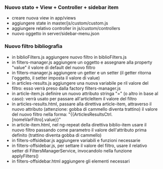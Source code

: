 ### Nuovo stato + View + Controller + sidebar item

- creare nuova view in app/views
- aggiungere state in master/js/custom/custom.js
- aggiungere relativo controller in js/custom/controllers
- nuovo oggetto in server/sidebar-menu.json

### Nuovo filtro bibliografia ###

- in biblioFilters.js aggiungere nuovo filtro in biblioFilters.js
- in filters-manager.js aggiungere un oggetto e assegnare alla property "value" il valore di default del nuovo filtro
- in filters-manager.js aggiungere un getter e un setter (il getter ritorna l'oggetto, il setter imposta il valore di value)
- in articles-results.js aggiungere una nuova variabile pe ril valore del filtro: esso verrà preso dalla factory filters-manager.js
- in article-item.js definire un nuovo attributo stringa "=" (o altro in base al caso): verrà usato per passare all'articleItem il valore del filtro
- in articles-results.html, passare alla direttiva article-item, attraverso il nuovo attributo (attenzione: gobba di cammello diventa trattino) il valore del nuovo filtro nella forma: "{{ArticlesResultsCtrl.[nomeVarFiltro].value}}"
- in article-item.html, nel ng-repeat della direttiva biblio-item usare il nuovo filtro passando come parametro il valore dell'attributo prima definito (trattino diventa gobba di cammello)
- in filters-offsidebar.js aggiungere variabili e funzioni necessarie
- in filters-offsidebar.js, per settare il valore del filtro, usare il relativo setter di FiltersManagerService, invocandolo nella funzione applyFilters()
- in filters-offsidebar.html aggiungere gli elementi necessari
